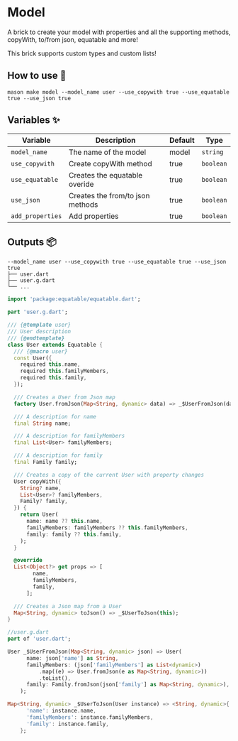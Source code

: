 # Model

A brick to create your model with properties and all the supporting methods, copyWith, to/from json, equatable and more!

This brick supports custom types and custom lists!

## How to use 🚀

```
mason make model --model_name user --use_copywith true --use_equatable true --use_json true
```

## Variables ✨

| Variable         | Description                      | Default | Type      |
| ---------------- | -------------------------------- | ------- | --------- |
| `model_name`     | The name of the model            | model   | `string`  |
| `use_copywith`   | Create copyWith method           | true    | `boolean` |
| `use_equatable`  | Creates the equatable overide    | true    | `boolean` |
| `use_json`       | Creates the from/to json methods | true    | `boolean` |
| `add_properties` | Add properties                   | true    | `boolean` |

## Outputs 📦

```
--model_name user --use_copywith true --use_equatable true --use_json true
├── user.dart
├── user.g.dart
└── ...
```

```dart
import 'package:equatable/equatable.dart';

part 'user.g.dart';

/// {@template user}
/// User description
/// {@endtemplate}
class User extends Equatable {
  /// {@macro user}
  const User({
    required this.name,
    required this.familyMembers,
    required this.family,
  });

  /// Creates a User from Json map
  factory User.fromJson(Map<String, dynamic> data) => _$UserFromJson(data);

  /// A description for name
  final String name;

  /// A description for familyMembers
  final List<User> familyMembers;

  /// A description for family
  final Family family;

  /// Creates a copy of the current User with property changes
  User copyWith({
    String? name,
    List<User>? familyMembers,
    Family? family,
  }) {
    return User(
      name: name ?? this.name,
      familyMembers: familyMembers ?? this.familyMembers,
      family: family ?? this.family,
    );
  }

  @override
  List<Object?> get props => [
        name,
        familyMembers,
        family,
      ];

  /// Creates a Json map from a User
  Map<String, dynamic> toJson() => _$UserToJson(this);
}

//user.g.dart
part of 'user.dart';

User _$UserFromJson(Map<String, dynamic> json) => User(
      name: json['name'] as String,
      familyMembers: (json['familyMembers'] as List<dynamic>)
          .map((e) => User.fromJson(e as Map<String, dynamic>))
          .toList(),
      family: Family.fromJson(json['family'] as Map<String, dynamic>),
    );

Map<String, dynamic> _$UserToJson(User instance) => <String, dynamic>{
      'name': instance.name,
      'familyMembers': instance.familyMembers,
      'family': instance.family,
    };

```

